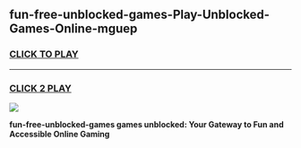 
## fun-free-unblocked-games-Play-Unblocked-Games-Online-mguep
<h3>
<a href="https://premium76.site?title=fun-free-unblocked-games&ref=25A">CLICK TO PLAY</a></h3>
<hr>

<h3>
<a href="https://premium76.site?title=fun-free-unblocked-games&ref=25A">CLICK 2 PLAY</a>
  
</h3>

<a href="https://premium76.site?title=fun-free-unblocked-games&ref=25A"><img src="https://clearcache.store/games.png"></a>


**fun-free-unblocked-games games unblocked: Your Gateway to Fun and Accessible Online Gaming**
